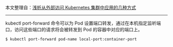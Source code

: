 本文整理自：[浅析从外部访问 Kubernetes 集群中应用的几种方式](https://mp.weixin.qq.com/s/jynmVN3xXnZrAxM_gN8ohQ)

---

kubectl port-forward 命令可以为 Pod 设置端口转发，通过在本机指定监听端口，访问这些端口的请求将会被转发到 Pod 的容器中对应的端口上。

`$ kubectl port-forward pod-name local-port:container-port`
